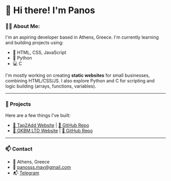 # 👋 Hi there! I'm Panos

### 👨‍💻 About Me:
I'm an aspiring developer based in Athens, Greece. I'm currently learning and building projects using:

- 🧱 HTML, CSS, JavaScript
- 🐍 Python
- 💻 C

I'm mostly working on creating **static websites** for small businesses, combining HTML/CSS/JS. I also explore Python and C for scripting and logic building (arrays, functions, variables).

---

### 🚀 Projects

Here are a few things I've built:

- [🔗 Tap2Add Website](https://tap2add.github.io) | [📁 GitHub Repo](https://github.com/tap2add/tap2add)
- [🔗 GKBM LTD Website](https://gkbmltd.github.io) | [📁 GitHub Repo](https://github.com/gkbmltd/gkbmltd)

---

### 📫 Contact

- 📍 Athens, Greece  
- 📧 panosss.mav@gmail.com  
- 📬 [Telegram](https://t.me/mavr0sppm)
